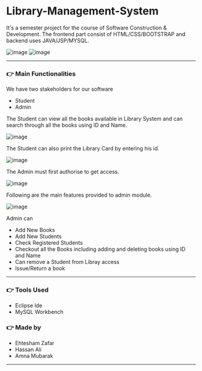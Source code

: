 # Library-Management-System
It's a semester project for the course of Software Construction & Development. The frontend part consist of HTML/CSS/BOOTSTRAP and backend uses JAVA/JSP/MYSQL.

![image](https://user-images.githubusercontent.com/104893311/205125727-754825d0-7da4-4de1-b8c8-0478e3ef4a30.png)
![image](https://user-images.githubusercontent.com/104893311/205126102-63776623-78ca-4740-b9e6-cecc77841235.png)

--- 

### 👉 Main Functionalities
We have two stakeholders for our software
- Student
- Admin

The Student can view all the books available in Library System and can search through all the books using ID and Name.

![image](https://user-images.githubusercontent.com/104893311/205128202-e35b3b31-7f9d-4f0d-b599-2abe863b5fbc.png)

The Student can also print the Library Card by entering his id.

![image](https://user-images.githubusercontent.com/104893311/205129269-3dec67e7-7883-4a5e-b564-3b2974d0cc3c.png)

The Admin must first authorise to get access.

![image](https://user-images.githubusercontent.com/104893311/205129529-d3f4c036-e228-49ab-a81c-bfbdb3b6ce0e.png)

Following are the main features provided to admin module.

![image](https://user-images.githubusercontent.com/104893311/205129912-73e6212a-c75a-4861-9e42-5af279c72d7c.png)

Admin can
- Add New Books
- Add New Students
- Check Registered Students 
- Checkout all the Books including adding and deleting books using ID and Name
- Can remove a Student from Libray access
- Issue/Return a book

---

### 👉 Tools Used
- Eclipse Ide
- MySQL Workbench

### 👉 Made by 
- Ehtesham Zafar
- Hassan Ali
- Amna Mubarak

---


